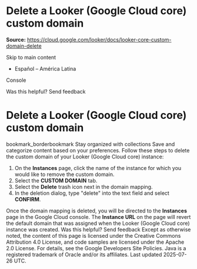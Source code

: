 # Delete a Looker (Google Cloud core) custom domain

**Source:** https://cloud.google.com/looker/docs/looker-core-custom-domain-delete

Skip to main content 
  * Español – América Latina

Console 




Was this helpful?
Send feedback 
#  Delete a Looker (Google Cloud core) custom domain
bookmark_borderbookmark Stay organized with collections  Save and categorize content based on your preferences.
Follow these steps to delete the custom domain of your Looker (Google Cloud core) instance:
  1. On the **Instances** page, click the name of the instance for which you would like to remove the custom domain.
  2. Select the **CUSTOM DOMAIN** tab.
  3. Select the **Delete** trash icon next in the domain mapping.
  4. In the deletion dialog, type "delete" into the text field and select **CONFIRM**.


Once the domain mapping is deleted, you will be directed to the **Instances** page in the Google Cloud console. The **Instance URL** on the page will revert the default domain that was assigned when the Looker (Google Cloud core) instance was created.
Was this helpful?
Send feedback 
Except as otherwise noted, the content of this page is licensed under the Creative Commons Attribution 4.0 License, and code samples are licensed under the Apache 2.0 License. For details, see the Google Developers Site Policies. Java is a registered trademark of Oracle and/or its affiliates.
Last updated 2025-07-26 UTC.



